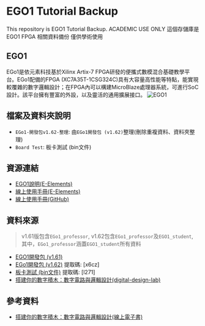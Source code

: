 # EGO1 Tutorial Backup
This repository is EGO1 Tutorial Backup. ACADEMIC USE ONLY
這個存儲庫是 EGO1 FPGA 相關資料備份 僅供學術使用

## EGO1
EGo1是依元素科技基於Xilinx Artix-7 FPGA研發的便攜式數模混合基礎教學平台。EGo1配備的FPGA (XC7A35T-1CSG324C)具有大容量高性能等特點，能實現較覆雜的數字邏輯設計；在FPGA內可以構建MicroBlaze處理器系統，可進行SoC設計。該平台擁有豐富的外設，以及靈活的通用擴展接口。
![EGO1](https://e-elements.readthedocs.io/zh/ego1_v2.2/_images/11.jpg)

## 檔案及資料夾說明
* `EGo1-開發包v1.62-整理`: 由`EGo1開發包 (v1.62)`整理(刪除重複資料、資料夾整理)
* `Board Test`: 板卡測試 (bin文件)

## 資源連結
* [EGO1說明(E-Elements)](http://e-elements.com/product/show/id/11.shtml)
* [線上使用手冊(E-Elements)](https://e-elements.readthedocs.io/zh/ego1_v2.2/index.html)
* [線上使用手冊(GitHub)](https://github.com/AJetfire/EES/tree/EGo1_V2.2/EGo1_V2.2)

## 資料來源
> v1.61版包含`EGo1_professor`, v1.62包含`EGo1_professor`及`EGO1_student`, 其中，`EGo1_professor`涵蓋`EGO1_student`所有資料
* [EGO1開發包 (v1.61)](http://e-elements.com/Public/Uploads/solution/EGo1-%E5%BC%80%E5%8F%91%E5%8C%85v1.61.rar)
* [EGo1開發包 (v1.62)](https://pan.baidu.com/s/13jtm8jNKg6eC0QSeO25wQA) 提取碼: [x6cz]
* [板卡測試 (bin文件)](https://pan.baidu.com/s/1nWZ40Vq58ZvD7wrieJfgiQ) 提取碼: [l271]
* [搭建你的數字積木：數字電路與邏輯設計(digital-design-lab)](https://github.com/xupsh/digital-design-lab)

## 參考資料
* [搭建你的數字積木：數字電路與邏輯設計(線上電子書)](https://wqbook.wqxuetang.com/deep/read/pdf?bid=3187776)
